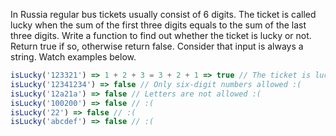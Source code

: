 In Russia regular bus tickets usually consist of 6 digits. The ticket is called lucky when the sum of the first three digits equals to the sum of the last three digits. Write a function to find out whether the ticket is lucky or not. Return true if so, otherwise return false. Consider that input is always a string. Watch examples below.

```js
isLucky('123321') => 1 + 2 + 3 = 3 + 2 + 1 => true // The ticket is lucky
isLucky('12341234') => false // Only six-digit numbers allowed :(
isLucky('12a21a') => false // Letters are not allowed :(
isLucky('100200') => false // :(
isLucky('22') => false // :(
isLucky('abcdef') => false // :(
```

